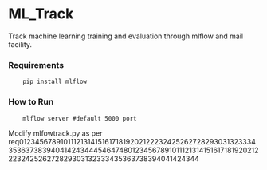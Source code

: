 # ML_Track
Track machine learning training and evaluation through mlflow and mail facility.

### Requirements
        pip install mlflow
       
       
### How to Run
        mlflow server #default 5000 port
        
        
Modify mlfowtrack.py as per req012345678910111213141516171819202122232425262728293031323334353637383940414243444546474801234567891011121314151617181920212223242526272829303132333435363738394041424344